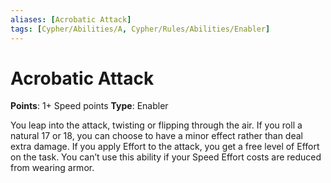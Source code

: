 ```yaml
---
aliases: [Acrobatic Attack]
tags: [Cypher/Abilities/A, Cypher/Rules/Abilities/Enabler]
---
```


# Acrobatic Attack

**Points**: 1+ Speed points
**Type**: Enabler

You leap into the attack, twisting or flipping through the air. If you roll a natural 17 or 18, you can choose to have a minor effect rather than deal extra damage. If you apply Effort to the attack, you get a free level of Effort on the task. You can’t use this ability if your Speed Effort costs are reduced from wearing armor.
